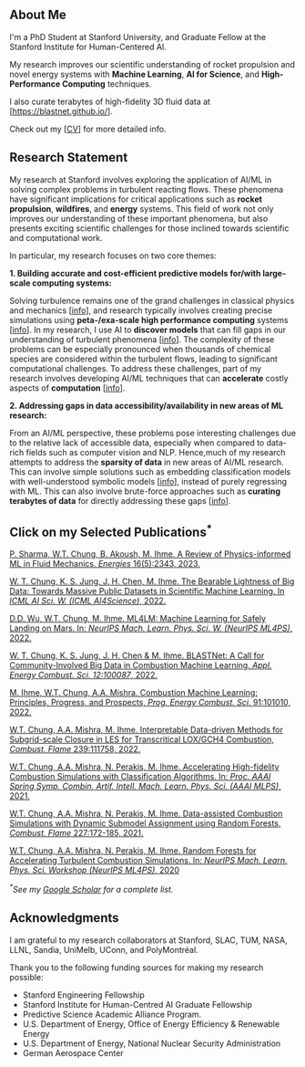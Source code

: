 ## About Me
I'm a PhD Student at Stanford University, and Graduate Fellow at the Stanford Institute for Human-Centered AI. 

My research improves our scientific understanding of rocket propulsion and novel energy systems with **Machine Learning**, **AI for Science**, and **High-Performance Computing** techniques. 

I also curate terabytes of high-fidelity 3D fluid data at [[<ins>https://blastnet.github.io/</ins>](https://blastnet.github.io/)].

Check out my [[<ins>CV</ins>](WTChung_CV_2023.pdf)] for more detailed info.

## Research Statement

My research at Stanford involves exploring the application of AI/ML in solving complex problems in turbulent reacting flows. These phenomena have significant implications for critical applications such as **rocket propulsion**, **wildfires**, and **energy** systems. This field of work not only improves our understanding of these important phenomena, but also presents exciting scientific challenges for those inclined towards scientific and computational work.

In particular, my research focuses on two core themes:

**1. Building accurate and cost-efficient predictive models for/with large-scale computing systems:**

Solving turbulence remains one of the grand challenges in classical physics and mechanics [[<ins>info</ins>](https://science.osti.gov/-/media/ascr/pdf/program-documents/docs/Hecrtf.pdf)], and research typically involves creating precise simulations using **peta-/exa-scale high performance computing** systems [[info](https://insieme.stanford.edu/)]. In my research, I use AI to **discover models** that can fill gaps in our understanding of turbulent phenomena  [[<ins>info</ins>](http://web.stanford.edu/group/ihmegroup/cgi-bin/MatthiasIhme/wp-content/papercite-data/pdf/chung2021sgs.pdf)].  The complexity of these problems can be especially pronounced when thousands of chemical species are considered within the turbulent flows, leading to significant computational challenges. To address these challenges, part of my research involves developing AI/ML techniques that can **accelerate** costly aspects of **computation** [[<ins>info</ins>](http://web.stanford.edu/group/ihmegroup/cgi-bin/MatthiasIhme/wp-content/papercite-data/pdf/chung2021data.pdf)].

**2. Addressing gaps in data accessibility/availability in new areas of ML research:**

From an AI/ML perspective, these problems pose interesting challenges due to the relative lack of accessible data, especially when compared to data-rich fields such as computer vision and NLP. Hence,much of my research attempts to address  the **sparsity of data** in new areas of AI/ML research. This can involve simple solutions such as embedding classification models with well-understood symbolic models [[<ins>info</ins>](http://web.stanford.edu/group/ihmegroup/cgi-bin/MatthiasIhme/wp-content/papercite-data/pdf/chung2021data.pdf)], instead of purely regressing with ML. This can also involve brute-force approaches such as **curating terabytes of data** for directly addressing these gaps [[<ins>info</ins>](https://openreview.net/pdf?id=LxGTZM7L6qn)]. 

## Click on my Selected Publications<sup>*</sup>

[<i class="fa-solid fa-file-pdf"></i> P. Sharma, W.T. Chung, B. Akoush, M. Ihme. A Review of Physics-informed ML in Fluid Mechanics. _Energies_ 16(5):2343, 2023.](http://web.stanford.edu/group/ihmegroup/cgi-bin/MatthiasIhme/wp-content/papercite-data/pdf/sharma2023physics.pdf)

[<i class="fa-solid fa-file-pdf"></i> W. T. Chung, K. S. Jung, J. H. Chen, M. Ihme. The Bearable Lightness of Big Data: Towards Massive Public Datasets in Scientific Machine Learning. In _ICML AI Sci. W. (ICML AI4Science)_, 2022.](https://openreview.net/pdf?id=LxGTZM7L6qn)


[<i class="fa-solid fa-file-pdf"></i> D.D. Wu, W.T. Chung, M. Ihme. ML4LM: Machine Learning for Safely Landing on Mars. In: _NeurIPS Mach. Learn. Phys. Sci. W. (NeurIPS ML4PS)_, 2022.](https://ml4physicalsciences.github.io/2022/files/NeurIPS_ML4PS_2022_110.pdf)

[<i class="fa-solid fa-file-pdf"></i> W. T. Chung, K. S. Jung, J. H. Chen & M. Ihme. BLASTNet: A Call for Community-Involved Big Data in Combustion Machine Learning. _Appl. Energy Combust. Sci. 12:100087_, 2022.](http://web.stanford.edu/group/ihmegroup/cgi-bin/MatthiasIhme/wp-content/papercite-data/pdf/chung2022blastnet.pdf)


[<i class="fa-solid fa-file-pdf"></i> M. Ihme, W.T. Chung, A.A. Mishra. Combustion Machine Learning: Principles, Progress, and Prospects, _Prog. Energy Combust. Sci._ 91:101010, 2022.](http://web.stanford.edu/group/ihmegroup/cgi-bin/MatthiasIhme/wp-content/papercite-data/pdf/ihme2022ml.pdf)

[<i class="fa-solid fa-file-pdf"></i> W.T. Chung, A.A. Mishra,  M. Ihme. Interpretable Data-driven Methods for Subgrid-scale Closure in LES for Transcritical LOX/GCH4 Combustion, _Combust. Flame_ 239:111758, 2022.](http://web.stanford.edu/group/ihmegroup/cgi-bin/MatthiasIhme/wp-content/papercite-data/pdf/chung2021sgs.pdf) 

[<i class="fa-solid fa-file-pdf"></i> W.T. Chung, A.A. Mishra, N. Perakis, M. Ihme. Accelerating High-fidelity Combustion Simulations with Classification Algorithms. In: _Proc. AAAI Spring Symp. Combin. Artif. Intell. Mach. Learn. Phys. Sci. (AAAI MLPS)_, 2021.](http://ceur-ws.org/Vol-2964/article_196.pdf)

    
[<i class="fa-solid fa-file-pdf"></i> W.T. Chung, A.A. Mishra, N. Perakis, M. Ihme. Data-assisted Combustion Simulations with Dynamic Submodel Assignment using Random Forests, _Combust. Flame_  227:172-185, 2021.](http://web.stanford.edu/group/ihmegroup/cgi-bin/MatthiasIhme/wp-content/papercite-data/pdf/chung2021data.pdf) 


[<i class="fa-solid fa-file-pdf"></i> W.T. Chung, A.A. Mishra, N. Perakis, M. Ihme. Random Forests for Accelerating Turbulent Combustion Simulations. In: _NeurIPS Mach. Learn. Phys. Sci. Workshop (NeurIPS ML4PS)_, 2020](https://ml4physicalsciences.github.io/2020/files/NeurIPS_ML4PS_2020_81.pdf)

<!-- [<i class="fa-solid fa-file-pdf"></i> W.T. Chung, P.C. Ma, M. Ihme. Examination of Diesel Spray Combustion in Supercritical Ambient Fluid using Large-eddy Simulations, _Int. J. Engine Res._ 21(1):122–133, 2020.](http://web.stanford.edu/group/ihmegroup/cgi-bin/MatthiasIhme/wp-content/papercite-data/pdf/chung2019examination.pdf)  -->

_<sup>*</sup>See my [<ins>Google Scholar</ins>](https://scholar.google.com/citations?user=LgFfklwAAAAJ&hl=en) for a complete list._

## Acknowledgments
I am grateful to my research collaborators at Stanford, SLAC, TUM, NASA, LLNL, Sandia, UniMelb, UConn, and PolyMontréal. 

Thank you to the following funding sources for making my research possible:
- Stanford Engineering Fellowship
- Stanford Institute for Human-Centred AI Graduate Fellowship
- Predictive Science Academic Alliance Program.
- U.S. Department of Energy, Office of Energy Efficiency & Renewable Energy
- U.S. Department of Energy, National Nuclear Security Administration
- German Aerospace Center


